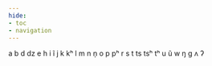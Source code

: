 ```yaml
---
hide:
- toc
- navigation
---
```

a
b
d
dz
e
h
i
ĩ
j
k
kʰ
l
m
n
n̩
o
p
pʰ
r
s
t
ts
tsʰ
tʰ
u
ũ
w
ŋ
ɡ
ʌ
ʔ
